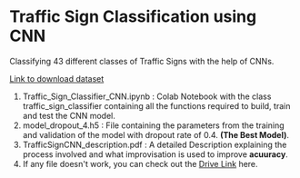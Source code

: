 # Traffic Sign Classification using CNN
Classifying 43 different classes of Traffic Signs with the help of CNNs.

[Link to download dataset](https://www.kaggle.com/valentynsichkar/traffic-signs-preprocessed)

1. Traffic_Sign_Classifier_CNN.ipynb : Colab Notebook with the class traffic_sign_classifier containing all the functions required to build, train and test the CNN model.
2. model_dropout_4.h5 : File containing the parameters from the training and validation of the model with dropout rate of 0.4. **(The Best Model)**.
3. TrafficSignCNN_description.pdf : A detailed Description explaining the process involved and what improvisation is used to improve **acuuracy**.
4. If any file doesn't work, you can check out the [Drive Link](https://drive.google.com/drive/folders/1vsU6xPXYpQMd--cvleCbi5tKedNc9J2m?usp=drive_link) here.
